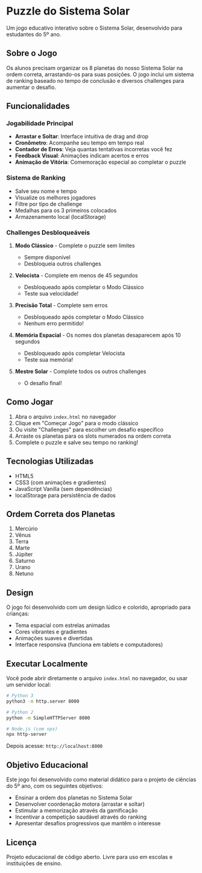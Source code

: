 # Puzzle do Sistema Solar

Um jogo educativo interativo sobre o Sistema Solar, desenvolvido para estudantes do 5º ano.

## Sobre o Jogo

Os alunos precisam organizar os 8 planetas do nosso Sistema Solar na ordem correta, arrastando-os para suas posições. O jogo inclui um sistema de ranking baseado no tempo de conclusão e diversos challenges para aumentar o desafio.

## Funcionalidades

### Jogabilidade Principal
- **Arrastar e Soltar**: Interface intuitiva de drag and drop
- **Cronômetro**: Acompanhe seu tempo em tempo real
- **Contador de Erros**: Veja quantas tentativas incorretas você fez
- **Feedback Visual**: Animações indicam acertos e erros
- **Animação de Vitória**: Comemoração especial ao completar o puzzle

### Sistema de Ranking
- Salve seu nome e tempo
- Visualize os melhores jogadores
- Filtre por tipo de challenge
- Medalhas para os 3 primeiros colocados
- Armazenamento local (localStorage)

### Challenges Desbloqueáveis

1. **Modo Clássico** - Complete o puzzle sem limites
   - Sempre disponível
   - Desbloqueia outros challenges

2. **Velocista** - Complete em menos de 45 segundos
   - Desbloqueado após completar o Modo Clássico
   - Teste sua velocidade!

3. **Precisão Total** - Complete sem erros
   - Desbloqueado após completar o Modo Clássico
   - Nenhum erro permitido!

4. **Memória Espacial** - Os nomes dos planetas desaparecem após 10 segundos
   - Desbloqueado após completar Velocista
   - Teste sua memória!

5. **Mestre Solar** - Complete todos os outros challenges
   - O desafio final!

## Como Jogar

1. Abra o arquivo `index.html` no navegador
2. Clique em "Começar Jogo" para o modo clássico
3. Ou visite "Challenges" para escolher um desafio específico
4. Arraste os planetas para os slots numerados na ordem correta
5. Complete o puzzle e salve seu tempo no ranking!

## Tecnologias Utilizadas

- HTML5
- CSS3 (com animações e gradientes)
- JavaScript Vanilla (sem dependências)
- localStorage para persistência de dados

## Ordem Correta dos Planetas

1. Mercúrio
2. Vênus
3. Terra
4. Marte
5. Júpiter
6. Saturno
7. Urano
8. Netuno

## Design

O jogo foi desenvolvido com um design lúdico e colorido, apropriado para crianças:
- Tema espacial com estrelas animadas
- Cores vibrantes e gradientes
- Animações suaves e divertidas
- Interface responsiva (funciona em tablets e computadores)

## Executar Localmente

Você pode abrir diretamente o arquivo `index.html` no navegador, ou usar um servidor local:

```bash
# Python 3
python3 -m http.server 8000

# Python 2
python -m SimpleHTTPServer 8000

# Node.js (com npx)
npx http-server
```

Depois acesse: `http://localhost:8000`

## Objetivo Educacional

Este jogo foi desenvolvido como material didático para o projeto de ciências do 5º ano, com os seguintes objetivos:

- Ensinar a ordem dos planetas no Sistema Solar
- Desenvolver coordenação motora (arrastar e soltar)
- Estimular a memorização através da gamificação
- Incentivar a competição saudável através do ranking
- Apresentar desafios progressivos que mantêm o interesse

## Licença

Projeto educacional de código aberto. Livre para uso em escolas e instituições de ensino.
